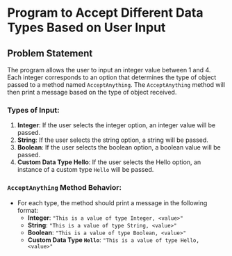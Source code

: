 # Program to Accept Different Data Types Based on User Input

## Problem Statement

The program allows the user to input an integer value between 1 and 4. Each integer corresponds to an option that determines the type of object passed to a method named `AcceptAnything`. The `AcceptAnything` method will then print a message based on the type of object received.

### Types of Input:
1. **Integer**: If the user selects the integer option, an integer value will be passed.
2. **String**: If the user selects the string option, a string will be passed.
3. **Boolean**: If the user selects the boolean option, a boolean value will be passed.
4. **Custom Data Type Hello**: If the user selects the Hello option, an instance of a custom type `Hello` will be passed.

### `AcceptAnything` Method Behavior:
- For each type, the method should print a message in the following format:
  - **Integer**: `"This is a value of type Integer, <value>"`
  - **String**: `"This is a value of type String, <value>"`
  - **Boolean**: `"This is a value of type Boolean, <value>"`
  - **Custom Data Type `Hello`**: `"This is a value of type Hello, <value>"`

